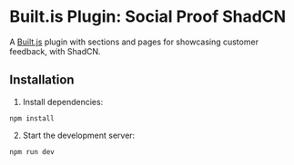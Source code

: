 # Built.is Plugin: Social Proof ShadCN

A [Built.js](https://builtjs.com) plugin with sections and pages for showcasing customer feedback, with ShadCN.

## Installation
1. Install dependencies:
```
npm install
```
2. Start the development server:
```
npm run dev
```
